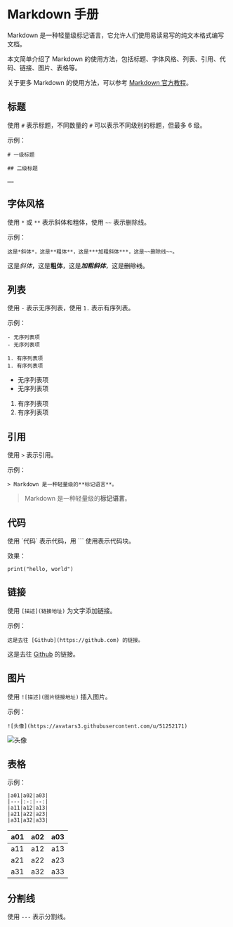 # Markdown 手册

Markdown 是一种轻量级标记语言，它允许人们使用易读易写的纯文本格式编写文档。

本文简单介绍了 Markdown 的使用方法，包括标题、字体风格、列表、引用、代码、链接、图片、表格等。

关于更多 Markdown 的使用方法，可以参考 [Markdown 官方教程](https://markdown.com.cn/)。

## 标题

使用 `#` 表示标题，不同数量的 `#` 可以表示不同级别的标题，但最多 6 级。

示例：

```
# 一级标题

## 二级标题

……
```

## 字体风格

使用 `*` 或 `**` 表示斜体和粗体，使用 `~~` 表示删除线。

示例：

```
这是*斜体*，这是**粗体**，这是***加粗斜体***，这是~~删除线~~。
```

这是*斜体*，这是**粗体**，这是***加粗斜体***，这是~~删除线~~。

## 列表

使用 `-` 表示无序列表，使用 `1.` 表示有序列表。

示例：

```
- 无序列表项
- 无序列表项

1. 有序列表项
1. 有序列表项
```

- 无序列表项
- 无序列表项

1. 有序列表项
1. 有序列表项

## 引用

使用 `>` 表示引用。

示例：

```
> Markdown 是一种轻量级的**标记语言**。
```

> Markdown 是一种轻量级的**标记语言**。

## 代码

使用 \`代码` 表示代码，用 ``` 使用表示代码块。

效果：

```
print("hello, world")
```

## 链接

使用 `[描述](链接地址)` 为文字添加链接。

示例：

```
这是去往 [Github](https://github.com) 的链接。
```

这是去往 [Github](https://github.com) 的链接。

## 图片

使用 `![描述](图片链接地址)` 插入图片。

示例：

```
![头像](https://avatars3.githubusercontent.com/u/51252171)
```

![头像](https://avatars3.githubusercontent.com/u/51252171)

## 表格

示例：

```
|a01|a02|a03|
|---|:-:|--:|
|a11|a12|a13|
|a21|a22|a23|
|a31|a32|a33|
```

|a01|a02|a03|
|---|:-:|--:|
|a11|a12|a13|
|a21|a22|a23|
|a31|a32|a33|

## 分割线

使用 `---` 表示分割线。
